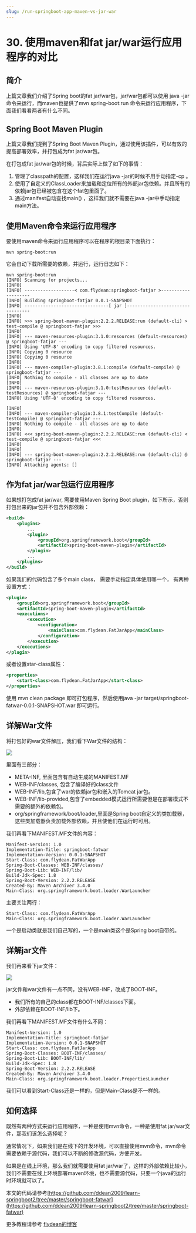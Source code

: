 ```yaml
---
slug: /run-springboot-app-maven-vs-jar-war
---
```


# 30. 使用maven和fat jar/war运行应用程序的对比

## 简介

上篇文章我们介绍了Spring boot的fat jar/war包，jar/war包都可以使用 java -jar 命令来运行，而maven也提供了mvn spring-boot:run 命令来运行应用程序，下面我们看看两者有什么不同。

## Spring Boot Maven Plugin

上篇文章我们提到了Spring Boot Maven Plugin，通过使用该插件，可以有效的提高部署效率，并打包成为fat jar/war包。

在打包成fat jar/war包的时候，背后实际上做了如下的事情：

1. 管理了classpath的配置，这样我们在运行java -jar的时候不用手动指定-cp 。
2. 使用了自定义的ClassLoader来加载和定位所有的外部jar包依赖。并且所有的依赖jar包已经被包含在这个fat包里面了。
3. 通过manifest自动查找main() ，这样我们就不需要在java -jar中手动指定main方法。

## 使用Maven命令来运行应用程序

要使用maven命令来运行应用程序可以在程序的根目录下面执行：

~~~
mvn spring-boot:run
~~~

它会自动下载所需要的依赖，并运行，运行日志如下：

~~~
mvn spring-boot:run
[INFO] Scanning for projects...
[INFO] 
[INFO] -------------------< com.flydean:springboot-fatjar >--------------------
[INFO] Building springboot-fatjar 0.0.1-SNAPSHOT
[INFO] --------------------------------[ jar ]---------------------------------
[INFO] 
[INFO] >>> spring-boot-maven-plugin:2.2.2.RELEASE:run (default-cli) > test-compile @ springboot-fatjar >>>
[INFO] 
[INFO] --- maven-resources-plugin:3.1.0:resources (default-resources) @ springboot-fatjar ---
[INFO] Using 'UTF-8' encoding to copy filtered resources.
[INFO] Copying 0 resource
[INFO] Copying 0 resource
[INFO] 
[INFO] --- maven-compiler-plugin:3.8.1:compile (default-compile) @ springboot-fatjar ---
[INFO] Nothing to compile - all classes are up to date
[INFO] 
[INFO] --- maven-resources-plugin:3.1.0:testResources (default-testResources) @ springboot-fatjar ---
[INFO] Using 'UTF-8' encoding to copy filtered resources.

[INFO] 
[INFO] --- maven-compiler-plugin:3.8.1:testCompile (default-testCompile) @ springboot-fatjar ---
[INFO] Nothing to compile - all classes are up to date
[INFO] 
[INFO] <<< spring-boot-maven-plugin:2.2.2.RELEASE:run (default-cli) < test-compile @ springboot-fatjar <<<
[INFO] 
[INFO] 
[INFO] --- spring-boot-maven-plugin:2.2.2.RELEASE:run (default-cli) @ springboot-fatjar ---
[INFO] Attaching agents: []
~~~

## 作为fat jar/war包运行应用程序

如果想打包成fat jar/war, 需要使用Maven Spring Boot plugin，如下所示，否则打包出来的jar包并不包含外部依赖：

~~~xml
<build>
    <plugins>
        ...
        <plugin>
            <groupId>org.springframework.boot</groupId>
            <artifactId>spring-boot-maven-plugin</artifactId>
        </plugin>
        ...
    </plugins>
</build>
~~~

如果我们的代码包含了多个main class， 需要手动指定具体使用哪一个， 有两种设置方式：


~~~xml
<plugin>
    <groupId>org.springframework.boot</groupId>
    <artifactId>spring-boot-maven-plugin</artifactId>
    <executions>
        <execution>
            <configuration>
                <mainClass>com.flydean.FatJarApp</mainClass>
            </configuration>
        </execution>
    </executions>
</plugin>
~~~

或者设置star-class属性：

~~~xml
<properties>
    <start-class>com.flydean.FatJarApp</start-class>
</properties>
~~~

使用 mvn clean package 即可打包程序，然后使用java -jar target/springboot-fatwar-0.0.1-SNAPSHOT.war
即可运行。

## 详解War文件

将打包好的war文件解压，我们看下War文件的结构：

![](https://img-blog.csdnimg.cn/20200116103118860.png)

里面有三部分：

* META-INF, 里面包含有自动生成的MANIFEST.MF
* WEB-INF/classes, 包含了编译好的class文件
* WEB-INF/lib,包含了war的依赖jar包和嵌入的Tomcat jar包。
* WEB-INF/lib-provided,包含了embedded模式运行所需要但是在部署模式不需要的额外的依赖包。
* org/springframework/boot/loader,里面是Spring boot自定义的类加载器，这些类加载器负责加载外部依赖，并且使他们在运行时可用。

我们再看下MANIFEST.MF文件的内容：

~~~
Manifest-Version: 1.0
Implementation-Title: springboot-fatwar
Implementation-Version: 0.0.1-SNAPSHOT
Start-Class: com.flydean.FatWarApp
Spring-Boot-Classes: WEB-INF/classes/
Spring-Boot-Lib: WEB-INF/lib/
Build-Jdk-Spec: 1.8
Spring-Boot-Version: 2.2.2.RELEASE
Created-By: Maven Archiver 3.4.0
Main-Class: org.springframework.boot.loader.WarLauncher
~~~

主要关注两行：

~~~
Start-Class: com.flydean.FatWarApp
Main-Class: org.springframework.boot.loader.WarLauncher
~~~
一个是启动类就是我们自己写的，一个是main类这个是Spring boot自带的。


## 详解jar文件

我们再来看下jar文件：

![](https://img-blog.csdnimg.cn/20200116104217356.png)

jar文件和war文件有一点不同，没有WEB-INF，改成了BOOT-INF。

* 我们所有的自己的class都在BOOT-INF/classes下面。
* 外部依赖在BOOT-INF/lib下。

我们再看下MANIFEST.MF文件有什么不同：

~~~
Manifest-Version: 1.0
Implementation-Title: springboot-fatjar
Implementation-Version: 0.0.1-SNAPSHOT
Start-Class: com.flydean.FatJarApp
Spring-Boot-Classes: BOOT-INF/classes/
Spring-Boot-Lib: BOOT-INF/lib/
Build-Jdk-Spec: 1.8
Spring-Boot-Version: 2.2.2.RELEASE
Created-By: Maven Archiver 3.4.0
Main-Class: org.springframework.boot.loader.PropertiesLauncher
~~~

我们可以看到Start-Class还是一样的，但是Main-Class是不一样的。

## 如何选择

既然有两种方式来运行应用程序，一种是使用mvn命令，一种是使用fat jar/war文件，那我们该怎么选择呢？ 

通常情况下，如果我们是在线下的开发环境，可以直接使用mvn命令，mvn命令需要依赖于源代码，我们可以不断的修改源代码，方便开发。

如果是在线上环境，那么我们就需要使用fat jar/war了，这样的外部依赖比较小，我们不需要在线上环境部署maven环境，也不需要源代码，只要一个java的运行时环境就可以了。

本文的代码请参考[https://github.com/ddean2009/learn-springboot2/tree/master/springboot-fatwar](https://github.com/ddean2009/learn-springboot2/tree/master/springboot-fatwar)

更多教程请参考 [flydean的博客](www.flydean.com)
